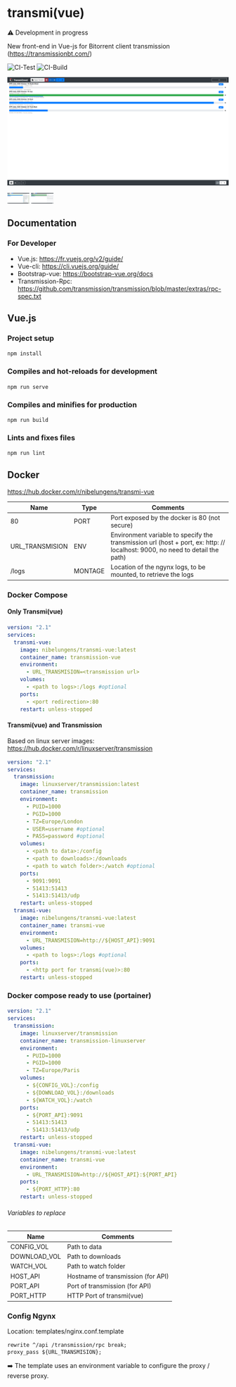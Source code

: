 # transmi(vue)

:warning: Development in progress

New front-end in Vue-js for Bitorrent client transmission (https://transmissionbt.com/)

![CI-Test](https://github.com/Nibelungens/transmi-vue/workflows/CI-Test/badge.svg?branch=master)
![CI-Build](https://github.com/Nibelungens/transmi-vue/workflows/CI-Build/badge.svg?branch=master)

![Main page Transmi(vue)](https://github.com/Nibelungens/transmi-vue/raw/master/ressources/main.png)

<img src="https://github.com/Nibelungens/transmi-vue/raw/master/ressources/panel.png" alt="Panel Transmi(vue)" width="10%"/>
<img src="https://github.com/Nibelungens/transmi-vue/raw/master/ressources/peers.png" alt="Peers Transmi(vue)" width="10%"/>

## Documentation

### For Developer

* Vue.js: https://fr.vuejs.org/v2/guide/
* Vue-cli: https://cli.vuejs.org/guide/
* Bootstrap-vue: https://bootstrap-vue.org/docs
* Transmission-Rpc: https://github.com/transmission/transmission/blob/master/extras/rpc-spec.txt

## Vue.js

### Project setup
```shell script
npm install
```

### Compiles and hot-reloads for development
```shell script
npm run serve
```

### Compiles and minifies for production
```shell script
npm run build
```

### Lints and fixes files
```shell script
npm run lint
```
## Docker
https://hub.docker.com/r/nibelungens/transmi-vue

|Name|Type|Comments|
|---|---|---|
|80|PORT| Port exposed by the docker is 80 (not secure)
|URL_TRANSMISION|ENV| Environment variable to specify the transmission url (host + port, ex: http: // localhost: 9000, no need to detail the path)
|/logs|MONTAGE| Location of the ngynx logs, to be mounted, to retrieve the logs

### Docker Compose

#### Only Transmi(vue)

```yaml
version: "2.1"
services:
  transmi-vue:
    image: nibelungens/transmi-vue:latest
    container_name: transmission-vue
    environment:
      - URL_TRANSMISION=<transmission url>
    volumes:
      - <path to logs>:/logs #optional
    ports:
      - <port redirection>:80
    restart: unless-stopped
```

#### Transmi(vue) and Transmission

Based on linux server images: https://hub.docker.com/r/linuxserver/transmission

```yaml
version: "2.1"
services:
  transmission:
    image: linuxserver/transmission:latest
    container_name: transmission
    environment:
      - PUID=1000
      - PGID=1000
      - TZ=Europe/London
      - USER=username #optional
      - PASS=password #optional
    volumes:
      - <path to data>:/config
      - <path to downloads>:/downloads
      - <path to watch folder>:/watch #optional
    ports:
      - 9091:9091
      - 51413:51413
      - 51413:51413/udp
    restart: unless-stopped
  transmi-vue:
    image: nibelungens/transmi-vue:latest
    container_name: transmi-vue
    environment:
      - URL_TRANSMISION=http://${HOST_API}:9091
    volumes:
      - <path to logs>:/logs #optional
    ports:
      - <http port for transmi(vue)>:80
    restart: unless-stopped
```

### Docker compose ready to use (portainer)

```yaml
version: "2.1"
services:
  transmission:
    image: linuxserver/transmission
    container_name: transmission-linuxserver
    environment:
      - PUID=1000
      - PGID=1000
      - TZ=Europe/Paris
    volumes:
      - ${CONFIG_VOL}:/config
      - ${DOWNLOAD_VOL}:/downloads
      - ${WATCH_VOL}:/watch
    ports:
      - ${PORT_API}:9091
      - 51413:51413
      - 51413:51413/udp
    restart: unless-stopped
  transmi-vue:
    image: nibelungens/transmi-vue:latest
    container_name: transmi-vue
    environment:
      - URL_TRANSMISION=http://${HOST_API}:${PORT_API}
    ports:
      - ${PORT_HTTP}:80
    restart: unless-stopped
```
###### Variables to replace
|Name|Comments|
|---|---|
|CONFIG_VOL|Path to data|
|DOWNLOAD_VOL|Path to downloads|
|WATCH_VOL|Path to watch folder|
|HOST_API|Hostname of transmission (for API)|
|PORT_API|Port of transmission (for API)|
|PORT_HTTP|HTTP Port of transmi(vue)|

### Config Ngynx

Location: templates/nginx.conf.template

```
rewrite ^/api /transmission/rpc break;
proxy_pass ${URL_TRANSMISION};
```

:arrow_right: The template uses an environment variable to configure the proxy / reverse proxy.
